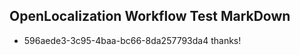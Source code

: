 ## OpenLocalization Workflow Test MarkDown
* 596aede3-3c95-4baa-bc66-8da257793da4 
thanks!<!--HONumber=Mar16_HO4-->
